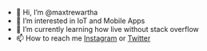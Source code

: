 - 👋 Hi, I’m @maxtrewartha
- 👀 I’m interested in IoT and Mobile Apps
- 🌱 I’m currently learning how live without stack overflow<!-- - 💞️ I’m looking to collaborate on -->
- 📫 How to reach me [Instagram](https://instagram.com/_whhore/) or [Twitter](https://twitter.com/sneetsnart)
